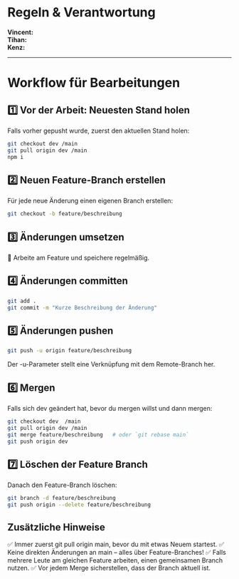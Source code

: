 # Regeln & Verantwortung  
**Vincent:**  
**Tihan:**  
**Kenz:**  

---  

# Workflow für Bearbeitungen  

## 1️⃣ Vor der Arbeit: Neuesten Stand holen  
Falls vorher gepusht wurde, zuerst den aktuellen Stand holen:  

```bash
git checkout dev /main
git pull origin dev /main
npm i
```
## 2️⃣ Neuen Feature-Branch erstellen
Für jede neue Änderung einen eigenen Branch erstellen:
```bash
git checkout -b feature/beschreibung
```

## 3️⃣ Änderungen umsetzen
🔹 Arbeite am Feature und speichere regelmäßig.

## 4️⃣ Änderungen committen
```bash
git add .
git commit -m "Kurze Beschreibung der Änderung"
```

## 5️⃣ Änderungen pushen
```bash
git push -u origin feature/beschreibung
```
 Der -u-Parameter stellt eine Verknüpfung mit dem Remote-Branch her.
 
## 6️⃣ Mergen
Falls sich dev geändert hat, bevor du mergen willst und dann mergen:
```bash
git checkout dev  /main
git pull origin dev /main
git merge feature/beschreibung   # oder `git rebase main`
git push origin dev
```
## 7️⃣ Löschen der Feature Branch 
Danach den Feature-Branch löschen:
```bash
git branch -d feature/beschreibung
git push origin --delete feature/beschreibung
```

## Zusätzliche Hinweise
✅ Immer zuerst git pull origin main, bevor du mit etwas Neuem startest.
✅ Keine direkten Änderungen an main – alles über Feature-Branches!
✅ Falls mehrere Leute am gleichen Feature arbeiten, einen gemeinsamen Branch nutzen.
✅ Vor jedem Merge sicherstellen, dass der Branch aktuell ist.

